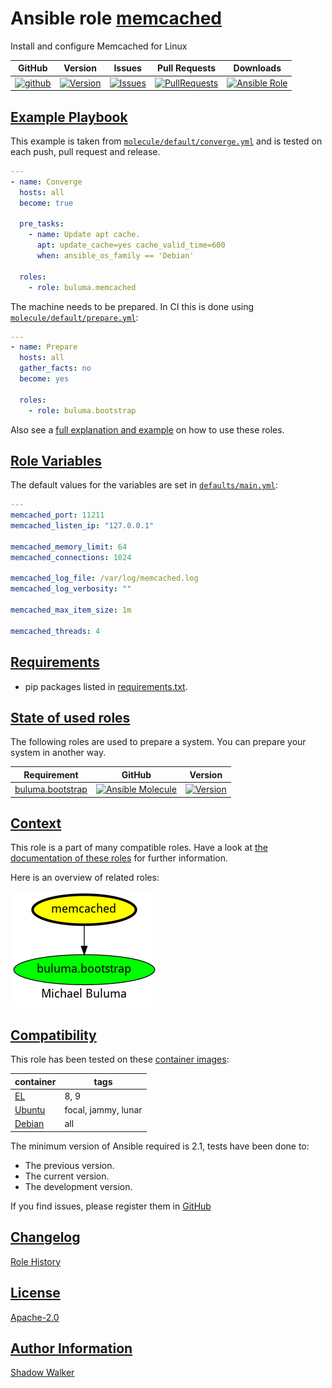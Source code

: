 # Ansible role [memcached](https://galaxy.ansible.com/ui/standalone/roles/buluma/memcached/documentation)

Install and configure Memcached for Linux

|GitHub|Version|Issues|Pull Requests|Downloads|
|------|-------|------|-------------|---------|
|[![github](https://github.com/buluma/ansible-role-memcached/actions/workflows/molecule.yml/badge.svg)](https://github.com/buluma/ansible-role-memcached/actions/workflows/molecule.yml)|[![Version](https://img.shields.io/github/release/buluma/ansible-role-memcached.svg)](https://github.com/buluma/ansible-role-memcached/releases/)|[![Issues](https://img.shields.io/github/issues/buluma/ansible-role-memcached.svg)](https://github.com/buluma/ansible-role-memcached/issues/)|[![PullRequests](https://img.shields.io/github/issues-pr-closed-raw/buluma/ansible-role-memcached.svg)](https://github.com/buluma/ansible-role-memcached/pulls/)|[![Ansible Role](https://img.shields.io/ansible/role/d/buluma/memcached)](https://galaxy.ansible.com/ui/standalone/roles/buluma/memcached/documentation)|

## [Example Playbook](#example-playbook)

This example is taken from [`molecule/default/converge.yml`](https://github.com/buluma/ansible-role-memcached/blob/master/molecule/default/converge.yml) and is tested on each push, pull request and release.

```yaml
---
- name: Converge
  hosts: all
  become: true

  pre_tasks:
    - name: Update apt cache.
      apt: update_cache=yes cache_valid_time=600
      when: ansible_os_family == 'Debian'

  roles:
    - role: buluma.memcached
```

The machine needs to be prepared. In CI this is done using [`molecule/default/prepare.yml`](https://github.com/buluma/ansible-role-memcached/blob/master/molecule/default/prepare.yml):

```yaml
---
- name: Prepare
  hosts: all
  gather_facts: no
  become: yes

  roles:
    - role: buluma.bootstrap
```

Also see a [full explanation and example](https://buluma.github.io/how-to-use-these-roles.html) on how to use these roles.

## [Role Variables](#role-variables)

The default values for the variables are set in [`defaults/main.yml`](https://github.com/buluma/ansible-role-memcached/blob/master/defaults/main.yml):

```yaml
---
memcached_port: 11211
memcached_listen_ip: "127.0.0.1"

memcached_memory_limit: 64
memcached_connections: 1024

memcached_log_file: /var/log/memcached.log
memcached_log_verbosity: ""

memcached_max_item_size: 1m

memcached_threads: 4
```

## [Requirements](#requirements)

- pip packages listed in [requirements.txt](https://github.com/buluma/ansible-role-memcached/blob/master/requirements.txt).

## [State of used roles](#state-of-used-roles)

The following roles are used to prepare a system. You can prepare your system in another way.

| Requirement | GitHub | Version |
|-------------|--------|--------|
|[buluma.bootstrap](https://galaxy.ansible.com/buluma/bootstrap)|[![Ansible Molecule](https://github.com/buluma/ansible-role-bootstrap/actions/workflows/molecule.yml/badge.svg)](https://github.com/buluma/ansible-role-bootstrap/actions/workflows/molecule.yml)|[![Version](https://img.shields.io/github/release/buluma/ansible-role-bootstrap.svg)](https://github.com/shadowwalker/ansible-role-bootstrap)|

## [Context](#context)

This role is a part of many compatible roles. Have a look at [the documentation of these roles](https://buluma.github.io/) for further information.

Here is an overview of related roles:

![dependencies](https://raw.githubusercontent.com/buluma/ansible-role-memcached/png/requirements.png "Dependencies")

## [Compatibility](#compatibility)

This role has been tested on these [container images](https://hub.docker.com/u/buluma):

|container|tags|
|---------|----|
|[EL](https://hub.docker.com/r/buluma/enterpriselinux)|8, 9|
|[Ubuntu](https://hub.docker.com/r/buluma/ubuntu)|focal, jammy, lunar|
|[Debian](https://hub.docker.com/r/buluma/debian)|all|

The minimum version of Ansible required is 2.1, tests have been done to:

- The previous version.
- The current version.
- The development version.

If you find issues, please register them in [GitHub](https://github.com/buluma/ansible-role-memcached/issues)

## [Changelog](#changelog)

[Role History](https://github.com/buluma/ansible-role-memcached/blob/master/CHANGELOG.md)

## [License](#license)

[Apache-2.0](https://github.com/buluma/ansible-role-memcached/blob/master/LICENSE)

## [Author Information](#author-information)

[Shadow Walker](https://buluma.github.io/)
